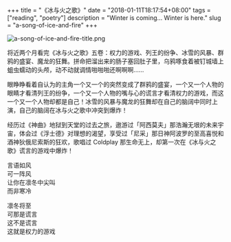 +++
title = "《冰与火之歌》"
date = "2018-01-11T18:17:54+08:00"
tags = ["reading", "poetry"]
description = "Winter is coming... Winter is here."
slug = "a-song-of-ice-and-fire"
+++

![a-song-of-ice-and-fire-title.png](/images/a-song-of-ice-and-fire-title.png "Kindle 截图")

将近两个月看完《冰与火之歌》五卷：权力的游戏、列王的纷争、冰雪的风暴、群鸦的盛宴、魔龙的狂舞。拼命把溜出来的肠子塞回肚子里，乌鸦啄食着被钉城墙上蛆虫蠕动的头颅，动不动就调情啪啪啪还啊啊啊……

眼睁睁看着自认为的主角一个又一个的突然变成了群鸦的盛宴，一个又一个人物的眼睛才看清列王的纷争，一个又一个人物的嘴与心的谎言才看清权力的游戏，而这一个又一个人物却都是自己！冰雪的风暴与魔龙的狂舞却在自己的脑阔中同时上演，自己的脑阔在冰与火之歌中冲突到爆炸！

经历过《神曲》地狱到天堂的过去之旅，遨游过「阿西莫夫」那浩瀚无垠的未来宇宙，体会过《浮士德》对理想的渴望，享受过「尼采」那日神阿波罗的至高喜悦和酒神狄俄尼索斯的狂欢，歌唱过 Coldplay 那生命无上，却第一次在《冰与火之歌》谎言的游戏中爆炸！

言语如风  
可一阵风  
让你在凛冬中尖叫  
而非寒冷

凛冬将至  
可那是谎言  
这不是谎言  
这就是权力的游戏
